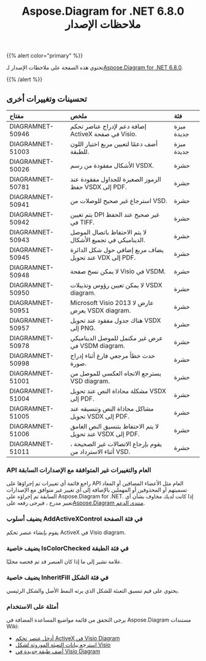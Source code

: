 ﻿---
title: Aspose.Diagram for .NET 6.8.0 ملاحظات الإصدار
type: docs
weight: 40
url: /ar/net/aspose-diagram-for-net-6-8-0-release-notes/
---
{{% alert color="primary" %}} 

 تحتوي هذه الصفحة على ملاحظات الإصدار لـ[Aspose.Diagram for .NET 6.8.0](https://www.nuget.org/packages/Aspose.Diagram/6.8.0).

{{% /alert %}} 
## **تحسينات وتغييرات أخرى**

|**مفتاح**|**ملخص**|**فئة**|
|:- |:- |:- |
|DIAGRAMNET-50946|إضافة دعم لإدراج عناصر تحكم ActiveX في صفحة Visio.|ميزة جديدة|
|DIAGRAMNET-51003|أضف دعمًا لتعيين مربع اختيار اللون للطبقة.|ميزة جديدة|
|DIAGRAMNET-50026|الأشكال مفقودة من رسم VSDX.|حشرة|
|DIAGRAMNET-50781|الرموز الصغيرة للجداول مفقودة عند حفظ VSDX إلى PDF.|حشرة|
|DIAGRAMNET-50941|استرجاع غير صحيح للوصلات من VSD.|حشرة|
|DIAGRAMNET-50942|يتم تعيين DPI غير صحيح عند الحفظ في TIFF.|حشرة|
|DIAGRAMNET-50943|لا يتم الاحتفاظ باتصال الموصل الديناميكي في تجميع الأشكال.|حشرة|
|DIAGRAMNET-50945|يضاف مربع إضافي حول شكل الدائرة عند تحويل VDX إلى PDF.|حشرة|
|DIAGRAMNET-50948|لا يمكن نسخ صفحة Visio في VSDM.|حشرة|
|DIAGRAMNET-50950|لا يمكن تعيين رؤوس وتذييلات VSDX diagram.|حشرة|
|DIAGRAMNET-50951|Microsoft Visio 2013 عارض لا يعرض VSDX diagram.|حشرة|
|DIAGRAMNET-50957|هناك جدول مفقود عند تحويل VSDX إلى PNG.|حشرة|
|DIAGRAMNET-50978|عرض غير مكتمل للموصل الديناميكي في VSDM diagram.|حشرة|
|DIAGRAMNET-50998|حدث خطأ مرجعي فارغ أثناء إدراج صورة.|حشرة|
|DIAGRAMNET-51001|يسترجع الاتجاه العكسي للموصل من VSD diagram.|حشرة|
|DIAGRAMNET-51004|مشكلة محاذاة النص عند تحويل VSDX إلى PDF.|حشرة|
|DIAGRAMNET-51005|مشاكل محاذاة النص وتنسيقه عند تحويل VSDX إلى PDF.|حشرة|
|DIAGRAMNET-51006|لا يتم الاحتفاظ بتنسيق النص الغامق عند تحويل VSDX إلى PDF.|حشرة|
|DIAGRAMNET-51011|يقوم بإرجاع الاتصالات غير الصحيحة ، أثناء الاسترداد من VSD.|حشرة|
### **API العام والتغييرات غير المتوافقة مع الإصدارات السابقة**
راجع قائمة أي تغييرات تم إجراؤها على API العام مثل الأعضاء المضافين أو المعاد تسميتهم أو المحذوفين أو المهملين بالإضافة إلى أي تغيير غير متوافق مع الإصدارات السابقة تم إجراؤه على Aspose.Diagram for .NET. إذا كانت لديك مخاوف بشأن أي تغيير مدرج ، فيرجى رفعه على[Aspose.Diagram منتدى الدعم](https://forum.aspose.com/c/diagram/17).
### **يضيف أسلوب AddActiveXControl في فئة الصفحة**
يقوم بإنشاء عنصر تحكم ActiveX في Visio diagram.
### **يضيف خاصية IsColorChecked في فئة الطبقة**
علامة تشير إلى ما إذا كان العنصر قد تم فحصه محليًا.
### **يضيف خاصية InheritFill في فئة الشكل**
يحتوي على قيم تنسيق التعبئة للشكل الذي يرثه النمط الأصل والشكل الرئيسي.
### **أمثلة على الاستخدام**
يرجى التحقق من قائمة مواضيع المساعدة المضافة في Aspose.Diagram مستندات Wiki:

- [أدخل عنصر تحكم ActiveX في Visio Diagram](/diagram/ar/net/insert-an-activex-control-in-the-visio-diagram/)
- [استرجع بيانات التعبئة الموروثة لشكل Visio](/diagram/ar/net/set-visio-shape-s-xform-line-and-fill-data/#retrieve-inherited-fill-data-of-a-visio-shape)
- [أضف طبقة جديدة في Visio Diagram](/diagram/ar/net/working-with-layers/#add-a-new-layer-in-the-visio-diagram)

